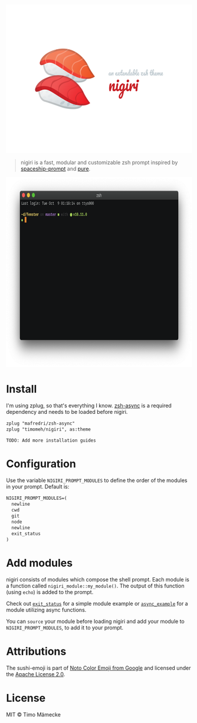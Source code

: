 <div align="center">
  <img width="600" height="400" src=".github/nigiri.svg" alt="nigiri">
</div>

> nigiri is a fast, modular and customizable zsh prompt inspired by
> [spaceship-prompt](https://github.com/denysdovhan/spaceship-prompt/) and [pure](https://github.com/sindresorhus/pure).

<div align="center">
  <img width="752" height="514" src=".github/screenshot.png" alt="screenshot">
</div>

# Install

I'm using zplug, so that's everything I know. [zsh-async](https://github.com/mafredri/zsh-async)
is a required dependency and needs to be loaded before nigiri.

```
zplug "mafredri/zsh-async"
zplug "timomeh/nigiri", as:theme
```

```
TODO: Add more installation guides
```

# Configuration

Use the variable `NIGIRI_PROMPT_MODULES` to define the order of the modules in
your prompt. Default is:

```
NIGIRI_PROMPT_MODULES=(
  newline
  cwd
  git
  node
  newline
  exit_status
)
```

# Add modules

nigiri consists of modules which compose the shell prompt. Each module is a
function called `nigiri_module::my_module()`. The output of this function
(using `echo`) is added to the prompt.

Check out [`exit_status`](modules/exit_status.zsh) for a simple module example
or [`async_example`](modules/async_example.zsh) for a module utilizing async functions.

You can `source` your module before loading nigiri and add your module to `NIGIRI_PROMPT_MODULES`,
to add it to your prompt.

# Attributions

The sushi-emoji is part of [Noto Color Emoji from Google](https://www.google.com/get/noto/help/emoji/)
and licensed under the [Apache License 2.0](https://github.com/googlei18n/noto-emoji/blob/master/LICENSE).

# License

MIT © Timo Mämecke
